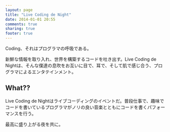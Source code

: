 ```yaml
---
layout: page
title: "Live Coding de Night"
date: 2014-01-01 20:55
comments: true
sharing: true
footer: true
---
```



Coding、それはプログラマの呼吸である。

新鮮な情報を取り入れ、世界を構築するコードを吐き出す。Live Coding de Nightは、そんな僕達の息吹をお互いに目で、耳で、そして肌で感じ合う、プログラマによるエンタテインメント。


## What??

Live Coding de Nightはライブコーディングのイベントだ。普段仕事で、趣味でコードを書いているプログラマがノリの良い音楽とともにコードを書くパフォーマンスを行う。

最高に盛り上がる夜を共に。
